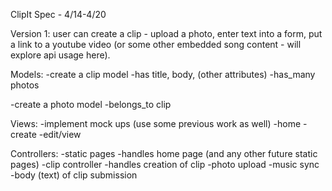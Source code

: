 ClipIt Spec - 4/14-4/20

Version 1: user can create a clip - upload a photo, enter text into a form, put a link to a youtube video (or some other embedded song content - will explore api usage here).

Models:
-create a clip model
  -has title, body, (other attributes)
  -has_many photos

-create a photo model
  -belongs_to clip

Views:
-implement mock ups (use some previous work as well)
  -home
  -create
  -edit/view

Controllers:
-static pages
  -handles home page (and any other future static pages)
-clip controller
  -handles creation of clip
    -photo upload
    -music sync
    -body (text) of clip submission


